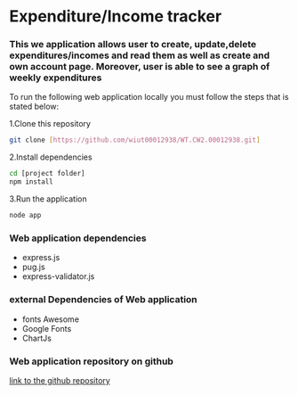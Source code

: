 # Expenditure/Income tracker

###  This we application allows user to create, update,delete expenditures/incomes and read them as well as create and own account page. Moreover, user is able to see a graph of weekly expenditures

To run the following web application locally  you must follow the steps that is stated below:

1.Clone this repository
```bash
git clone [https://github.com/wiut00012938/WT.CW2.00012938.git]
```

2.Install dependencies
```bash
cd [project folder]
npm install
```

3.Run the application
```bash
node app
```

### Web application dependencies
- express.js
- pug.js
- express-validator.js

### external Dependencies of Web application
- fonts Awesome
- Google Fonts
- ChartJs

### Web application repository on github
[link to the github repository](https://github.com/wiut00012938/WT.CW2.00012938.git)